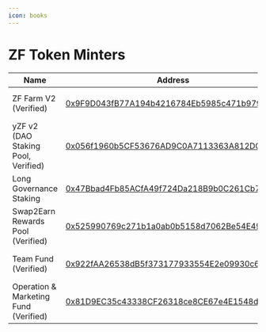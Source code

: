 ```yaml
---
icon: books
---
```


# ZF Token Minters

| Name                                  | Address                                                                                                                          | Owner                                                                                                                 |
| ------------------------------------- | -------------------------------------------------------------------------------------------------------------------------------- | --------------------------------------------------------------------------------------------------------------------- |
| ZF Farm V2 (Verified)                 | [0x9F9D043fB77A194b4216784Eb5985c471b979D67](https://era.zksync.network/address/0x9F9D043fB77A194b4216784Eb5985c471b979D67#code) | [Timelock Core 24 hours](https://era.zksync.network/address/0xcE043a95f415D7873585E92904ea11955Ba38fE5#code)          |
| yZF v2 (DAO Staking Pool, Verified)   | [0x056f1960b5CF53676AD9C0A7113363A812DC0c8e](https://era.zksync.network/address/0x056f1960b5CF53676AD9C0A7113363A812DC0c8e#code) | [Timelock Core 48 hours](https://era.zksync.network/address/0x97F03B2F6246Da8ff336f37ad3b047f7C3f74E59)               |
| Long Governance Staking               | [0x47Bbad4Fb85ACfA49f724Da218B9b0C261Cb7b4b](https://era.zksync.network/address/0x47Bbad4Fb85ACfA49f724Da218B9b0C261Cb7b4b#code) | [Timelock Core 48 hours](https://era.zksync.network/address/0x97F03B2F6246Da8ff336f37ad3b047f7C3f74E59)               |
| Swap2Earn Rewards Pool (Verified)     | [0x525990769c271b1a0ab0b5158d7062Be54E4983D](https://era.zksync.network/address/0x525990769c271b1a0ab0b5158d7062Be54E4983D#code) | [Multisig Core Wallet](https://app.safe.global/settings/setup?safe=zksync:0x0D64C4eb0547C1F51b78Fb1A53583dC9042238C0) |
| Team Fund (Verified)                  | [0x922fAA26538dB5f373177933554E2e09930c6447](https://era.zksync.network/address/0x922fAA26538dB5f373177933554E2e09930c6447#code) | [Timelock Funds 24 hours](https://era.zksync.network/address/0x4305CF9f4Ad5427D6614e7207803E2426497917A#code)         |
| Operation & Marketing Fund (Verified) | [0x81D9EC35c43338CF26318ce8CE67e4E1548de473](https://era.zksync.network/address/0x81D9EC35c43338CF26318ce8CE67e4E1548de473#code) | [Timelock Funds 24 hours](https://era.zksync.network/address/0x4305CF9f4Ad5427D6614e7207803E2426497917A#code)         |

